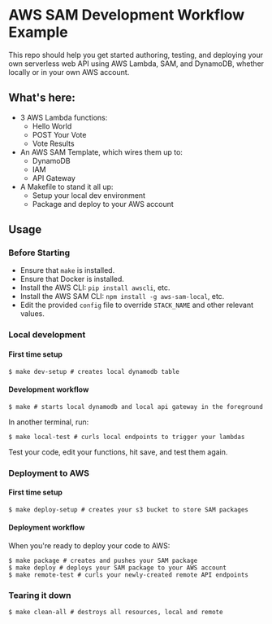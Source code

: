 # AWS SAM Development Workflow Example

This repo should help you get started authoring, testing, and deploying your own serverless web API using AWS Lambda, SAM, and DynamoDB, whether locally or in your own AWS account.

## What's here:
* 3 AWS Lambda functions:
  * Hello World
  * POST Your Vote
  * Vote Results
* An AWS SAM Template, which wires them up to:
  * DynamoDB
  * IAM
  * API Gateway
* A Makefile to stand it all up:
  * Setup your local dev environment
  * Package and deploy to your AWS account

## Usage

### Before Starting
* Ensure that `make` is installed.
* Ensure that Docker is installed.
* Install the AWS CLI: `pip install awscli`, etc.
* Install the AWS SAM CLI: `npm install -g aws-sam-local`, etc.
* Edit the provided `config` file to override `STACK_NAME` and other relevant values.

### Local development

#### First time setup
```
$ make dev-setup # creates local dynamodb table
```

#### Development workflow
```
$ make # starts local dynamodb and local api gateway in the foreground
```

In another terminal, run:

```
$ make local-test # curls local endpoints to trigger your lambdas
```

Test your code, edit your functions, hit save, and test them again.

### Deployment to AWS

#### First time setup
```
$ make deploy-setup # creates your s3 bucket to store SAM packages
```

#### Deployment workflow
When you're ready to deploy your code to AWS:

```
$ make package # creates and pushes your SAM package
$ make deploy # deploys your SAM package to your AWS account
$ make remote-test # curls your newly-created remote API endpoints
```

### Tearing it down

```
$ make clean-all # destroys all resources, local and remote
```
